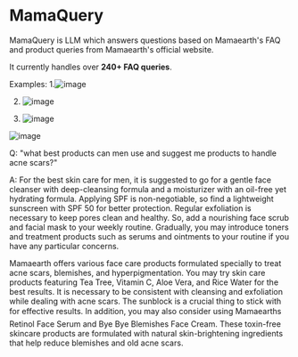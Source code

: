# MamaQuery
MamaQuery is LLM which answers questions based on Mamaearth's FAQ and product queries from Mamaearth's official website.

It currently handles over **240+ FAQ queries**.



Examples:
1.![image](https://github.com/user-attachments/assets/11168a42-474d-460e-8596-d8a48f6fd50f)


2. ![image](https://github.com/user-attachments/assets/de30b499-221d-478c-afd3-65bea55050b9)


3. ![image](https://github.com/user-attachments/assets/75c2500f-a140-4d3b-9b31-c26ce5bad47e)




![image](https://github.com/user-attachments/assets/2e2b53b8-0baf-44bd-9997-ad87ce665b3d)

Q: "what best products can men use and suggest me products to handle acne scars?"

A: For the best skin care for men, it is suggested to go for a gentle face cleanser with deep-cleansing formula and a moisturizer with an oil-free yet hydrating formula. Applying SPF is non-negotiable, so find a lightweight sunscreen with SPF 50 for better protection. Regular exfoliation is necessary to keep pores clean and healthy. So, add a nourishing face scrub and facial mask to your weekly routine. Gradually, you may introduce toners and treatment products such as serums and ointments to your routine if you have any particular concerns.

Mamaearth offers various face care products formulated specially to treat acne scars, blemishes, and hyperpigmentation. You may try skin care products featuring Tea Tree, Vitamin C, Aloe Vera, and Rice Water for the best results. It is necessary to be consistent with cleansing and exfoliation while dealing with acne scars. The sunblock is a crucial thing to stick with for effective results. In addition, you may also consider using Mamaearths Retinol Face Serum and Bye Bye Blemishes Face Cream. These toxin-free skincare products are formulated with natural skin-brightening ingredients that help reduce blemishes and old acne scars.

